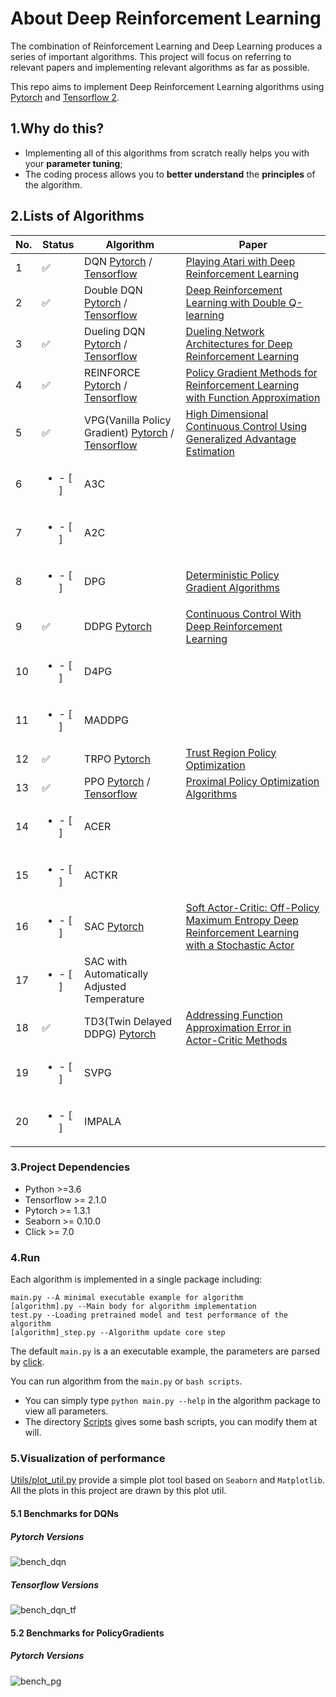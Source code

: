 # About Deep Reinforcement Learning

The combination of Reinforcement Learning and Deep Learning produces a series of important algorithms. This project will focus on referring to 
relevant papers and implementing relevant algorithms as far as possible. 

This repo aims to implement Deep Reinforcement Learning algorithms using [Pytorch](https://pytorch.org/) and [Tensorflow 2](https://www.tensorflow.org/).


## 1.Why do this?

- Implementing all of this algorithms from scratch really helps you with your **parameter tuning**; 
- The coding process allows you to **better understand** the **principles** of the algorithm.

## 2.Lists of Algorithms

| No. | Status | Algorithm | Paper |
| --- | ------- | --------- | ----- |
| 1 | :white_check_mark: | DQN [Pytorch](Algorithms/pytorch/DQN) / [Tensorflow](Algorithms/tf2/DQN) | [Playing Atari with Deep Reinforcement Learning](https://arxiv.org/abs/1312.5602) |
| 2 | :white_check_mark: | Double DQN [Pytorch](Algorithms/pytorch/DoubleDQN) / [Tensorflow](Algorithms/tf2/DoubleDQN) | [Deep Reinforcement Learning with Double Q-learning](https://arxiv.org/abs/1509.06461) |
| 3 | :white_check_mark: | Dueling DQN [Pytorch](Algorithms/pytorch/DuelingDQN) / [Tensorflow](Algorithms/tf2/DuelingDQN)| [Dueling Network Architectures for Deep Reinforcement Learning](https://arxiv.org/abs/1511.06581) |
| 4 | :white_check_mark: | REINFORCE [Pytorch](Algorithms/pytorch/REINFORCE) / [Tensorflow](Algorithms/tf2/REINFORCE) | [Policy Gradient Methods for Reinforcement Learning with Function Approximation](https://papers.nips.cc/paper/1713-policy-gradient-methods-for-reinforcement-learning-with-function-approximation.pdf) |
| 5 | :white_check_mark: | VPG(Vanilla Policy Gradient) [Pytorch](Algorithms/pytorch/VPG) / [Tensorflow](Algorithms/tf2/VPG)| [High Dimensional Continuous Control Using Generalized Advantage Estimation](https://arxiv.org/abs/1506.02438) |
| 6 | <ul><li>- [ ] </li></ul> | A3C |  |
| 7 | <ul><li>- [ ] </li></ul> | A2C |  |
| 8 | <ul><li>- [ ] </li></ul> | DPG | [Deterministic Policy Gradient Algorithms](http://proceedings.mlr.press/v32/silver14.pdf) |
| 9 | :white_check_mark: | DDPG [Pytorch](Algorithms/pytorch/DDPG) | [Continuous Control With Deep Reinforcement Learning](https://arxiv.org/abs/1509.02971) |
| 10 | <ul><li>- [ ] </li></ul> | D4PG |  |
| 11 | <ul><li>- [ ] </li></ul> | MADDPG |  |
| 12 | :white_check_mark: | TRPO [Pytorch](Algorithms/pytorch/TRPO) | [Trust Region Policy Optimization](https://arxiv.org/abs/1502.05477) |
| 13 | :white_check_mark: | PPO [Pytorch](Algorithms/pytorch/PPO) / [Tensorflow](Algorithms/tf2/PPO) | [Proximal Policy Optimization Algorithms](https://arxiv.org/abs/1707.06347) |
| 14 | <ul><li>- [ ] </li></ul> | ACER |  |
| 15 | <ul><li>- [ ] </li></ul> | ACTKR |  |
| 16 | <ul><li>- [ ] </li></ul> | SAC [Pytorch](Algorithms/pytorch/SAC) | [Soft Actor-Critic: Off-Policy Maximum Entropy Deep Reinforcement Learning with a Stochastic Actor](https://arxiv.org/pdf/1801.01290.pdf) |
| 17 | <ul><li>- [ ] </li></ul> | SAC with Automatically Adjusted Temperature |
| 18 | :white_check_mark: | TD3(Twin Delayed DDPG) [Pytorch](Algorithms/pytorch/TD3) | [Addressing Function Approximation Error in Actor-Critic Methods](https://arxiv.org/abs/1802.09477) |
| 19 | <ul><li>- [ ] </li></ul> | SVPG |  |
| 20 | <ul><li>- [ ] </li></ul> | IMPALA |  |

### 3.Project Dependencies

- Python >=3.6  
- Tensorflow >= 2.1.0
- Pytorch >= 1.3.1  
- Seaborn >= 0.10.0  
- Click >= 7.0  

### 4.Run

Each algorithm is implemented in a single package including:
```
main.py --A minimal executable example for algorithm  
[algorithm].py --Main body for algorithm implementation  
test.py --Loading pretrained model and test performance of the algorithm
[algorithm]_step.py --Algorithm update core step 
````
The default `main.py` is a an executable example, the parameters are parsed by [click](https://click.palletsprojects.com/en/7.x/).

You can run algorithm from the  `main.py` or `bash scripts`. 
- You can simply type `python main.py --help` in the algorithm package to view all parameters. 
- The directory [Scripts](Scripts) gives some bash scripts, you can modify them at will.

### 5.Visualization of performance

[Utils/plot_util.py](Utils/plot_util.py) provide a simple plot tool based on `Seaborn` and `Matplotlib`.
All the plots in this project are drawn by this plot util.

#### 5.1 Benchmarks for DQNs

##### **Pytorch Versions**

![bench_dqn](Algorithms/images/bench_dqn.png)

##### **Tensorflow Versions**

![bench_dqn_tf](Algorithms/images/bench_dqn_tf2.png)

 
#### 5.2 Benchmarks for PolicyGradients

##### **Pytorch Versions**

![bench_pg](Algorithms/images/bench_pg.png)


